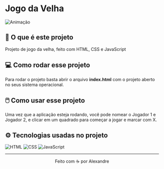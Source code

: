 # Jogo da Velha

![Animação](https://github.com/AlexandreConte/TicTacToe/assets/84075891/232cb46f-c1b9-4972-9568-4f4f1e6517a1)

## 🤔 O que é este projeto
Projeto de jogo da velha, feito com HTML, CSS e JavaScript

## 💻 Como rodar esse projeto
Para rodar o projeto basta abrir o arquivo **index.html** com o projeto aberto no seus sistema operacional.

## 🖱️ Como usar esse projeto
Uma vez que a aplicação esteja rodando, você pode nomear o Jogador 1 e Jogador 2, e clicar em um quadrado para começar a jogar e marcar com X.

## ⚙️ Tecnologias usadas no projeto
![HTML](https://img.shields.io/badge/HTML5-E34F26?style=for-the-badge&logo=html5&logoColor=white)
![CSS](https://img.shields.io/badge/CSS3-1572B6?style=for-the-badge&logo=css3&logoColor=white)
![JavaScript](https://img.shields.io/badge/JavaScript-323330?style=for-the-badge&logo=javascript&logoColor=F7DF1E)

-----
<p align="center">
  Feito com ☕ por Alexandre
</p>
